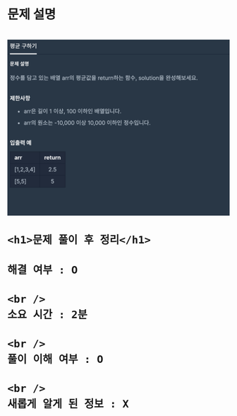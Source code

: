 <h1>
  문제 설명
  <h1>
    <img src="/images_problem/평균 구하기.png" />

    <h1>문제 풀이 후 정리</h1>

    해결 여부 : O

    <br />
    소요 시간 : 2분

    <br />
    풀이 이해 여부 : O

    <br />
    새롭게 알게 된 정보 : X

  </h1>
</h1>
